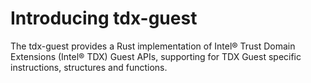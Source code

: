 # Introducing tdx-guest

The tdx-guest provides a Rust implementation of Intel® Trust Domain Extensions (Intel® TDX) Guest APIs, supporting for TDX Guest specific instructions, structures and functions.
